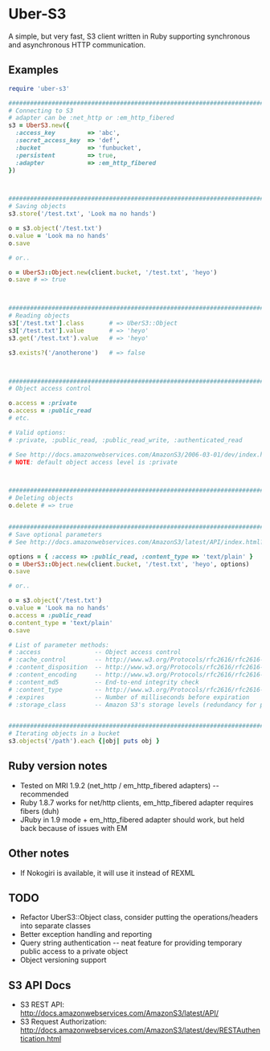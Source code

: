 # Uber-S3

A simple, but very fast, S3 client written in Ruby supporting
synchronous and asynchronous HTTP communication.

## Examples

```ruby
require 'uber-s3'

##########################################################################
# Connecting to S3
# adapter can be :net_http or :em_http_fibered
s3 = UberS3.new({
  :access_key         => 'abc',
  :secret_access_key  => 'def',
  :bucket             => 'funbucket',
  :persistent         => true,
  :adapter            => :em_http_fibered
})



##########################################################################
# Saving objects
s3.store('/test.txt', 'Look ma no hands')

o = s3.object('/test.txt')
o.value = 'Look ma no hands'
o.save

# or..

o = UberS3::Object.new(client.bucket, '/test.txt', 'heyo')
o.save # => true



##########################################################################
# Reading objects
s3['/test.txt'].class       # => UberS3::Object
s3['/test.txt'].value       # => 'heyo'
s3.get('/test.txt').value   # => 'heyo'

s3.exists?('/anotherone')   # => false



##########################################################################
# Object access control

o.access = :private
o.access = :public_read
# etc.

# Valid options:
# :private, :public_read, :public_read_write, :authenticated_read

# See http://docs.amazonwebservices.com/AmazonS3/2006-03-01/dev/index.html?RESTAccessPolicy.html
# NOTE: default object access level is :private



##########################################################################
# Deleting objects
o.delete # => true


##########################################################################
# Save optional parameters
# See http://docs.amazonwebservices.com/AmazonS3/latest/API/index.html?RESTObjectPUT.html

options = { :access => :public_read, :content_type => 'text/plain' }
o = UberS3::Object.new(client.bucket, '/test.txt', 'heyo', options)
o.save

# or..

o = s3.object('/test.txt')
o.value = 'Look ma no hands'
o.access = :public_read
o.content_type = 'text/plain'
o.save

# List of parameter methods:
# :access               -- Object access control
# :cache_control        -- http://www.w3.org/Protocols/rfc2616/rfc2616-sec14.html#sec14.9
# :content_disposition  -- http://www.w3.org/Protocols/rfc2616/rfc2616-sec19.html#sec19.5.1
# :content_encoding     -- http://www.w3.org/Protocols/rfc2616/rfc2616-sec14.html#sec14.11
# :content_md5          -- End-to-end integrity check
# :content_type         -- http://www.w3.org/Protocols/rfc2616/rfc2616-sec14.html#sec14.17
# :expires              -- Number of milliseconds before expiration
# :storage_class        -- Amazon S3's storage levels (redundancy for price)


##########################################################################
# Iterating objects in a bucket
s3.objects('/path').each {|obj| puts obj } 

```

## Ruby version notes

* Tested on MRI 1.9.2 (net_http / em_http_fibered adapters) -- recommended
* Ruby 1.8.7 works for net/http clients, em_http_fibered adapter requires fibers (duh)
* JRuby in 1.9 mode + em_http_fibered adapter should work, but held back because of issues with EM

## Other notes

* If Nokogiri is available, it will use it instead of REXML

## TODO

* Refactor UberS3::Object class, consider putting the operations/headers into separate classes
* Better exception handling and reporting
* Query string authentication -- neat feature for providing temporary public access to a private object
* Object versioning support

## S3 API Docs

- S3 REST API: http://docs.amazonwebservices.com/AmazonS3/latest/API/
- S3 Request Authorization: http://docs.amazonwebservices.com/AmazonS3/latest/dev/RESTAuthentication.html

